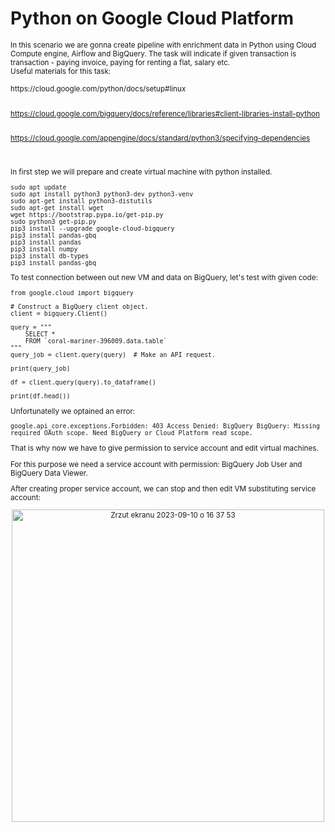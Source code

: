 # Python on Google Cloud Platform

<sub/>
In this scenario we are gonna create pipeline with enrichment data in Python using Cloud Compute engine, Airflow and BigQuery. The task will indicate if given transaction is transaction - paying invoice, paying for renting a flat, salary etc.

<br/> 
Useful materials for this task:

<br/> 
<br/>  https://cloud.google.com/python/docs/setup#linux <br/> 

<br/>  https://cloud.google.com/bigquery/docs/reference/libraries#client-libraries-install-python <br/> 

<br/>  https://cloud.google.com/appengine/docs/standard/python3/specifying-dependencies <br/> 


<br/> 
<br/> 
In first step we will prepare and create virtual machine with python installed.

<p align="center">
</p>




```
sudo apt update
sudo apt install python3 python3-dev python3-venv
sudo apt-get install python3-distutils
sudo apt-get install wget
wget https://bootstrap.pypa.io/get-pip.py
sudo python3 get-pip.py
pip3 install --upgrade google-cloud-bigquery
pip3 install pandas-gbq
pip3 install pandas
pip3 install numpy
pip3 install db-types
pip3 install pandas-gbq
```

To test connection between out new VM and data on BigQuery, let's test with given code:

```
from google.cloud import bigquery

# Construct a BigQuery client object.
client = bigquery.Client()

query = """
    SELECT *
    FROM `coral-mariner-396009.data.table`
"""
query_job = client.query(query)  # Make an API request.

print(query_job)

df = client.query(query).to_dataframe()

print(df.head())
```

Unfortunatelly we optained an error:
```
google.api_core.exceptions.Forbidden: 403 Access Denied: BigQuery BigQuery: Missing required OAuth scope. Need BigQuery or Cloud Platform read scope.
```
That is why now we have to give permission to service account and edit virtual machines. <br/> 

For this purpose we need a service account with permission: BigQuery Job User and BigQuery Data Viewer. <br/> 

After creating proper service account, we can stop and then edit VM substituting service account:<br/> 

<p align="center">
<img width="500" alt="Zrzut ekranu 2023-09-10 o 16 37 53" src="https://github.com/eda6767/python_gcp/assets/102791467/79903a61-e972-4d39-9e1f-0a43a40d943b">
</p>


